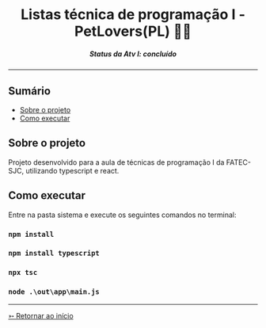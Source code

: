 <h1 align="center">Listas técnica de programação I - PetLovers(PL) 🐶🐱</h1>
<H5 align="center"> Status da Atv I: concluído</H5>

<hr> 

## Sumário

- [Sobre o projeto](#Sobre-o-projeto)
- [Como executar](#Como-executar)


## Sobre o projeto

Projeto desenvolvido para a aula de técnicas de programação I da FATEC-SJC, utilizando typescript e react.


## Como executar

Entre na pasta sistema e execute os seguintes comandos no terminal:

### `npm install`

### `npm install typescript`

### `npx tsc`

### `node .\out\app\main.js`

<hr>

[➳ Retornar ao início](#Sumário)
